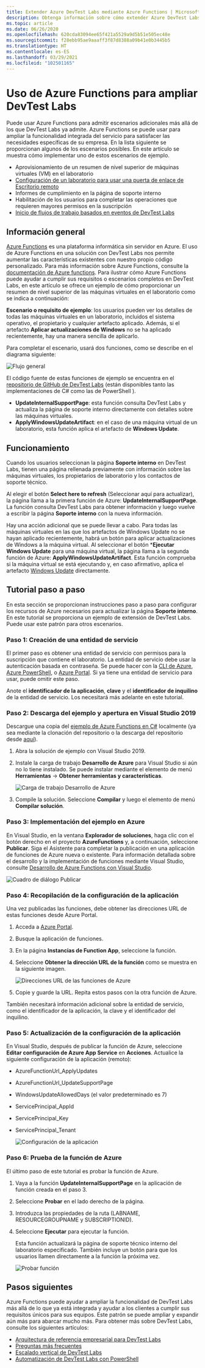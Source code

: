```yaml
---
title: Extender Azure DevTest Labs mediante Azure Functions | Microsoft Docs
description: Obtenga información sobre cómo extender Azure DevTest Labs mediante Azure Functions.
ms.topic: article
ms.date: 06/26/2020
ms.openlocfilehash: 620cda83094ee65f421a5529a9d5b51e505ec48e
ms.sourcegitcommit: f28ebb95ae9aaaff3f87d8388a09b41e0b3445b5
ms.translationtype: HT
ms.contentlocale: es-ES
ms.lasthandoff: 03/29/2021
ms.locfileid: "102501165"
---
```

# <a name="use-azure-functions-to-extend-devtest-labs"></a>Uso de Azure Functions para ampliar DevTest Labs
Puede usar Azure Functions para admitir escenarios adicionales más allá de los que DevTest Labs ya admite. Azure Functions se puede usar para ampliar la funcionalidad integrada del servicio para satisfacer las necesidades específicas de su empresa. En la lista siguiente se proporcionan algunos de los escenarios posibles. En este artículo se muestra cómo implementar uno de estos escenarios de ejemplo.

- Aprovisionamiento de un resumen de nivel superior de máquinas virtuales (VM) en el laboratorio
- [Configuración de un laboratorio para usar una puerta de enlace de Escritorio remoto](configure-lab-remote-desktop-gateway.md)
- Informes de cumplimiento en la página de soporte interno
- Habilitación de los usuarios para completar las operaciones que requieren mayores permisos en la suscripción
- [Inicio de flujos de trabajo basados en eventos de DevTest Labs](https://github.com/RogerBestMsft/DTL-SecureArtifactData)

## <a name="overview"></a>Información general
[Azure Functions](../azure-functions/functions-overview.md) es una plataforma informática sin servidor en Azure. El uso de Azure Functions en una solución con DevTest Labs nos permite aumentar las características existentes con nuestro propio código personalizado. Para más información sobre Azure Functions, consulte la [documentación de Azure functions](../azure-functions/functions-overview.md). Para ilustrar cómo Azure Functions puede ayudar a cumplir sus requisitos o escenarios completos en DevTest Labs, en este artículo se ofrece un ejemplo de cómo proporcionar un resumen de nivel superior de las máquinas virtuales en el laboratorio como se indica a continuación:

**Escenario o requisito de ejemplo**: los usuarios pueden ver los detalles de todas las máquinas virtuales en un laboratorio, incluidos el sistema operativo, el propietario y cualquier artefacto aplicado.  Además, si el artefacto **Aplicar actualizaciones de Windows** no se ha aplicado recientemente, hay una manera sencilla de aplicarlo.

Para completar el escenario, usará dos funciones, como se describe en el diagrama siguiente:  

![Flujo general](./media/extend-devtest-labs-azure-functions/flow.png)

El código fuente de estas funciones de ejemplo se encuentra en el [repositorio de GitHub de DevTest Labs](https://github.com/Azure/azure-devtestlab/tree/master/samples/DevTestLabs/AzureFunctions) (están disponibles tanto las implementaciones de C# como las de PowerShell ).

- **UpdateInternalSupportPage**: esta función consulta DevTest Labs y actualiza la página de soporte interno directamente con detalles sobre las máquinas virtuales.
- **ApplyWindowsUpdateArtifact**: en el caso de una máquina virtual de un laboratorio, esta función aplica el artefacto de **Windows Update**.

## <a name="how-it-works"></a>Funcionamiento
Cuando los usuarios seleccionan la página **Soporte interno** en DevTest Labs, tienen una página rellenada previamente con información sobre las máquinas virtuales, los propietarios de laboratorio y los contactos de soporte técnico.  

Al elegir el botón **Select here to refresh** (Seleccionar aquí para actualizar), la página llama a la primera función de Azure: **UpdateInternalSupportPage**. La función consulta DevTest Labs para obtener información y luego vuelve a escribir la página **Soporte interno** con la nueva información.

Hay una acción adicional que se puede llevar a cabo. Para todas las máquinas virtuales en las que los artefactos de Windows Update no se hayan aplicado recientemente, habrá un botón para aplicar actualizaciones de Windows a la máquina virtual. Al seleccionar el botón ***Ejecutar Windows Update** para una máquina virtual, la página llama a la segunda función de Azure: **ApplyWindowsUpdateArtifact**. Esta función comprueba si la máquina virtual se está ejecutando y, en caso afirmativo, aplica el artefacto [Windows Update](https://github.com/Azure/azure-devtestlab/tree/master/Artifacts/windows-install-windows-updates) directamente.

## <a name="step-by-step-walkthrough"></a>Tutorial paso a paso
En esta sección se proporcionan instrucciones paso a paso para configurar los recursos de Azure necesarios para actualizar la página **Soporte interno**. En este tutorial se proporciona un ejemplo de extensión de DevTest Labs. Puede usar este patrón para otros escenarios.

### <a name="step-1-create-a-service-principal"></a>Paso 1: Creación de una entidad de servicio 
El primer paso es obtener una entidad de servicio con permisos para la suscripción que contiene el laboratorio. La entidad de servicio debe usar la autenticación basada en contraseña. Se puede hacer con la [CLI de Azure](/cli/azure/create-an-azure-service-principal-azure-cli), [Azure PowerShell](/powershell/azure/create-azure-service-principal-azureps), o [Azure Portal](../active-directory/develop/howto-create-service-principal-portal.md). Si ya tiene una entidad de servicio para usar, puede omitir este paso.

Anote el **identificador de la aplicación**, **clave** y el **identificador de inquilino** de la entidad de servicio. Los necesitará más adelante en este tutorial. 

### <a name="step-2-download-the-sample-and-open-in-visual-studio-2019"></a>Paso 2: Descarga del ejemplo y apertura en Visual Studio 2019
Descargue una copia del [ejemplo de Azure Functions en C#](https://github.com/Azure/azure-devtestlab/tree/master/samples/DevTestLabs/AzureFunctions/CSharp) localmente (ya sea mediante la clonación del repositorio o la descarga del repositorio desde [aquí](https://github.com/Azure/azure-devtestlab/archive/master.zip)).  

1. Abra la solución de ejemplo con Visual Studio 2019.  
1. Instale la carga de trabajo **Desarrollo de Azure** para Visual Studio si aún no lo tiene instalado. Se puede instalar mediante el elemento de menú **Herramientas** -> **Obtener herramientas y características**.

    ![Carga de trabajo Desarrollo de Azure](./media/extend-devtest-labs-azure-functions/azure-development-workload-vs.png)
1. Compile la solución. Seleccione **Compilar** y luego el elemento de menú **Compilar solución**.

### <a name="step-3-deploy-the-sample-to-azure"></a>Paso 3: Implementación del ejemplo en Azure
En Visual Studio, en la ventana **Explorador de soluciones**, haga clic con el botón derecho en el proyecto **AzureFunctions** y, a continuación, seleccione **Publicar**. Siga el Asistente para completar la publicación en una aplicación de funciones de Azure nueva o existente. Para información detallada sobre el desarrollo y la implementación de funciones mediante Visual Studio, consulte [Desarrollo de Azure Functions con Visual Studio](../azure-functions/functions-develop-vs.md).

![Cuadro de diálogo Publicar](./media/extend-devtest-labs-azure-functions/publish-dialog.png)


### <a name="step-4--gather-application-settings"></a>Paso 4: Recopilación de la configuración de la aplicación
Una vez publicadas las funciones, debe obtener las direcciones URL de estas funciones desde Azure Portal. 

1. Acceda a [Azure Portal](https://portal.azure.com). 
1. Busque la aplicación de funciones.
1. En la página **Instancias de Function App**, seleccione la función. 
1. Seleccione **Obtener la dirección URL de la función** como se muestra en la siguiente imagen. 

    ![Direcciones URL de las funciones de Azure](./media/extend-devtest-labs-azure-functions/function-url.png)
4. Copie y guarde la URL. Repita estos pasos con la otra función de Azure. 

También necesitará información adicional sobre la entidad de servicio, como el identificador de la aplicación, la clave y el identificador del inquilino.


### <a name="step-5--update-application-settings"></a>Paso 5: Actualización de la configuración de la aplicación
En Visual Studio, después de publicar la función de Azure, seleccione **Editar configuración de Azure App Service** en **Acciones**. Actualice la siguiente configuración de la aplicación (remoto):

- AzureFunctionUrl_ApplyUpdates
- AzureFunctionUrl_UpdateSupportPage
- WindowsUpdateAllowedDays (el valor predeterminado es 7)
- ServicePrincipal_AppId
- ServicePrincipal_Key
- ServicePrincipal_Tenant

    ![Configuración de la aplicación](./media/extend-devtest-labs-azure-functions/application-settings.png)

### <a name="step-6-test-the-azure-function"></a>Paso 6: Prueba de la función de Azure
El último paso de este tutorial es probar la función de Azure.  

1. Vaya a la función **UpdateInternalSupportPage** en la aplicación de función creada en el paso 3. 
1. Seleccione **Probar** en el lado derecho de la página. 
1. Introduzca las propiedades de la ruta (LABNAME, RESOURCEGROUPNAME y SUBSCRIPTIONID).
1. Seleccione **Ejecutar** para ejecutar la función.  

    Esta función actualizará la página de soporte técnico interno del laboratorio especificado. También incluye un botón para que los usuarios llamen directamente a la función la próxima vez.

    ![Probar función](./media/extend-devtest-labs-azure-functions/test-function.png)

## <a name="next-steps"></a>Pasos siguientes
Azure Functions puede ayudar a ampliar la funcionalidad de DevTest Labs más allá de lo que ya está integrada y ayudar a los clientes a cumplir sus requisitos únicos para sus equipos. Este patrón se puede ampliar y expandir aún más para abarcar mucho más.  Para obtener más sobre DevTest Labs, consulte los siguientes artículos: 

- [Arquitectura de referencia empresarial para DevTest Labs](devtest-lab-reference-architecture.md)
- [Preguntas más frecuentes](devtest-lab-faq.md)
- [Escalado vertical de DevTest Labs](devtest-lab-guidance-scale.md)
- [Automatización de DevTest Labs con PowerShell](https://github.com/Azure/azure-devtestlab/tree/master/samples/DevTestLabs/Modules/Library/Tests)








